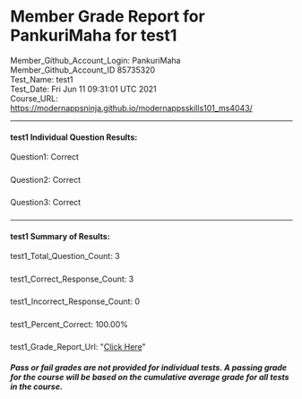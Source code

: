 # Member Grade Report for PankuriMaha for test1  
   
Member_Github_Account_Login: PankuriMaha  
Member_Github_Account_ID 85735320  
Test_Name: test1  
Test_Date: Fri Jun 11 09:31:01 UTC 2021  
Course_URL: https://modernappsninja.github.io/modernappsskills101_ms4043/  
   
---  
#### test1 Individual Question Results:  
Question1: Correct  
#####  
Question2: Correct  
#####  
Question3: Correct  
#####  
---  
#### test1 Summary of Results:  
test1_Total_Question_Count: 3  
#####  
test1_Correct_Response_Count: 3  
#####  
test1_Incorrect_Response_Count: 0  
#####  
test1_Percent_Correct: 100.00%  
#####  
test1_Grade_Report_Url: "[Click Here](https://github.com/modernappsninjas/PankuriMaha/blob/main/static/userdata/courses/modernappsskills101_ms4043/grade_report.pr94.test1.md)"
##### Pass or fail grades are not provided for individual tests. A passing grade for the course will be based on the cumulative average grade for all tests in the course.  
